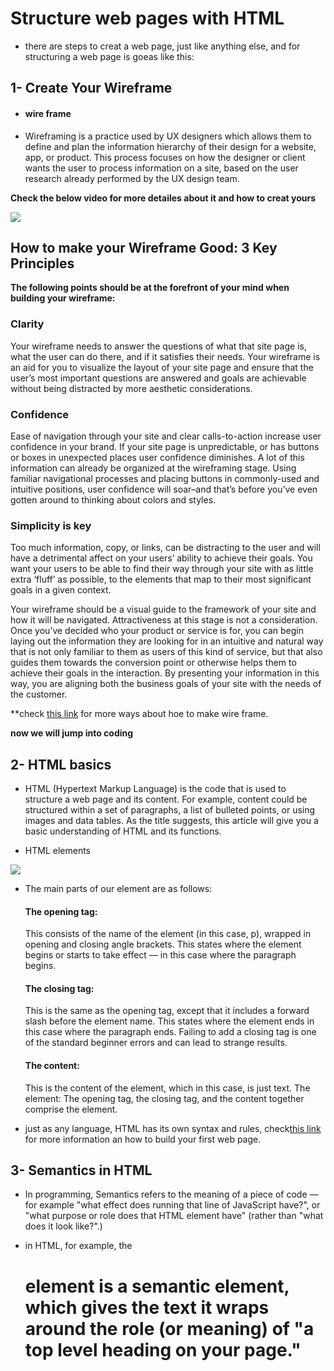 # Structure web pages with HTML
- there are steps to creat a web page, just like anything else, and for structuring a web page is goeas like this: 

## **1- Create Your Wireframe**
- #### wire frame 
- Wireframing is a practice used by UX designers which allows them to define and plan the information hierarchy of their design for a website, app, or product. This process focuses on how the designer or client wants the user to process information on a site, based on the user research already performed by the UX design team.

**Check the below video for more detailes about it and how to creat yours** 

[![](https://icons8.com/wp-content/uploads/2020/02/design-process-wireframing-illustration.jpg)](https://youtu.be/qpH7-KFWZRI)



## How to make your Wireframe Good: 3 Key Principles

**The following points should be at the forefront of your mind when building your wireframe:**

###  Clarity

Your wireframe needs to answer the questions of what that site page is, what the user can do there, and if it satisfies their needs. Your wireframe is an aid for you to visualize the layout of your site page and ensure that the user’s most important questions are answered and goals are achievable without being distracted by more aesthetic considerations.

### Confidence

Ease of navigation through your site and clear calls-to-action increase user confidence in your brand. If your site page is unpredictable, or has buttons or boxes in unexpected places user confidence diminishes. A lot of this information can already be organized at the wireframing stage. Using familiar navigational processes and placing buttons in commonly-used and intuitive positions, user confidence will soar–and that’s before you’ve even gotten around to thinking about colors and styles.

### Simplicity is key

Too much information, copy, or links, can be distracting to the user and will have a detrimental affect on your users’ ability to achieve their goals. You want your users to be able to find their way through your site with as little extra ‘fluff’ as possible, to the elements that map to their most significant goals in a given context.

Your wireframe should be a visual guide to the framework of your site and how it will be navigated. Attractiveness at this stage is not a consideration. Once you’ve decided who your product or service is for, you can begin laying out the information they are looking for in an intuitive and natural way that is not only familiar to them as users of this kind of service, but that also guides them towards the conversion point or otherwise helps them to achieve their goals in the interaction. By presenting your information in this way, you are aligning both the business goals of your site with the needs of the customer.


**check [this link](https://careerfoundry.com/en/blog/ux-design/how-to-create-your-first-wireframe/) for more ways about hoe to make wire frame. 

**now we will jump into coding**

## 2-  HTML basics
- HTML (Hypertext Markup Language) is the code that is used to structure a web page and its content. For example, content could be structured within a set of paragraphs, a list of bulleted points, or using images and data tables. As the title suggests, this article will give you a basic understanding of HTML and its functions.

- HTML elements 

![](https://developer.mozilla.org/en-US/docs/Learn/Getting_started_with_the_web/HTML_basics/grumpy-cat-small.png)

- The main parts of our element are as follows:

    
    
    #### The opening tag: 
    This consists of the name of the element (in this case, p), wrapped in opening and closing angle brackets. This states where the element begins or starts to take effect — in this case where the paragraph begins.

    #### The closing tag:
     This is the same as the opening tag, except that it includes a forward slash before the element name. This states where the element ends in this case where the paragraph ends. Failing to add a closing tag is one of the standard beginner errors and can lead to strange results.
    #### The content:
     This is the content of the element, which in this case, is just text.
    The element: The opening tag, the closing tag, and the content together comprise the element.

- just as any language, HTML has its own syntax and rules, check[this link](https://developer.mozilla.org/en-US/docs/Learn/Getting_started_with_the_web/HTML_basics) for more information an how to build your first web page.

## 3- Semantics in HTML

- In programming, Semantics refers to the meaning of a piece of code — for example "what effect does running that line of JavaScript have?", or "what purpose or role does that HTML element have" (rather than "what does it look like?".)

- in HTML, for example, the <h1> element is a semantic element, which gives the text it wraps around the role (or meaning) of "a top level heading on your page."

